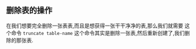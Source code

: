 ## 删除表的操作
在我们想要完全删除一张表表,而且是想获得一张干干净净的表,那么我们就需要
这个命令
`truncate table-name`
这个命令其实是删除一张表,然后重新创建了,我们删除的那张表.